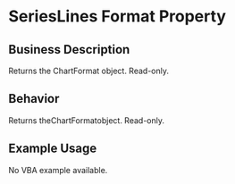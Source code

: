 # SeriesLines Format Property

## Business Description
Returns the ChartFormat object. Read-only.

## Behavior
Returns theChartFormatobject. Read-only.

## Example Usage
No VBA example available.